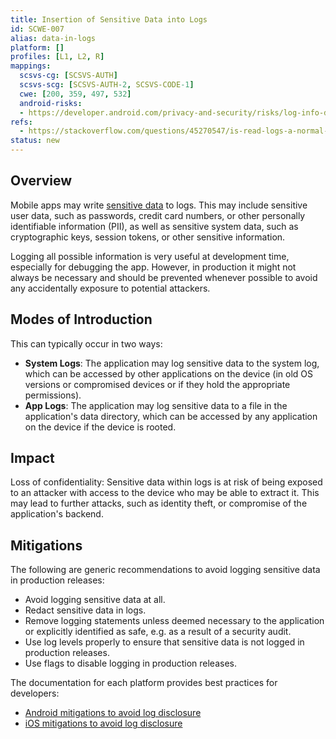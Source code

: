 ```yaml
---
title: Insertion of Sensitive Data into Logs
id: SCWE-007
alias: data-in-logs
platform: []
profiles: [L1, L2, R]
mappings:
  scsvs-cg: [SCSVS-AUTH]
  scsvs-scg: [SCSVS-AUTH-2, SCSVS-CODE-1]
  cwe: [200, 359, 497, 532]
  android-risks:
  - https://developer.android.com/privacy-and-security/risks/log-info-disclosure
refs:
  - https://stackoverflow.com/questions/45270547/is-read-logs-a-normal-or-dangerous-android-permission
status: new
---
```


## Overview

Mobile apps may write [sensitive data]() to logs. This may include sensitive user data, such as passwords, credit card numbers, or other personally identifiable information (PII), as well as sensitive system data, such as cryptographic keys, session tokens, or other sensitive information.

Logging all possible information is very useful at development time, especially for debugging the app. However, in production it might not always be necessary and should be prevented whenever possible to avoid any accidentally exposure to potential attackers.

## Modes of Introduction

This can typically occur in two ways:

- **System Logs**: The application may log sensitive data to the system log, which can be accessed by other applications on the device (in old OS versions or compromised devices or if they hold the appropriate permissions).
- **App Logs**: The application may log sensitive data to a file in the application's data directory, which can be accessed by any application on the device if the device is rooted.

## Impact

Loss of confidentiality: Sensitive data within logs is at risk of being exposed to an attacker with access to the device who may be able to extract it. This may lead to further attacks, such as identity theft, or compromise of the application's backend.

## Mitigations

The following are generic recommendations to avoid logging sensitive data in production releases:

- Avoid logging sensitive data at all.
- Redact sensitive data in logs.
- Remove logging statements unless deemed necessary to the application or explicitly identified as safe, e.g. as a result of a security audit.
- Use log levels properly to ensure that sensitive data is not logged in production releases.
- Use flags to disable logging in production releases.

The documentation for each platform provides best practices for developers:

- [Android mitigations to avoid log disclosure](https://developer.android.com/privacy-and-security/risks/log-info-disclosure#mitigations)
- [iOS mitigations to avoid log disclosure](https://developer.apple.com/documentation/os/logging/generating_log_messages_from_your_code#3665948)
